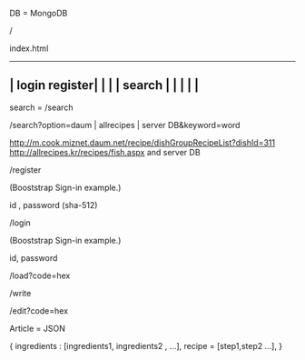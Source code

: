 DB = MongoDB

/

index.html

---------------------------
|	        login register|
|			              |
|	  search	          |
|			              |
|			              |
---------------------------

search  = /search

/search?option=daum | allrecipes | server DB&keyword=word	

http://m.cook.miznet.daum.net/recipe/dishGroupRecipeList?dishId=311
http://allrecipes.kr/recipes/fish.aspx
and server DB

/register

(Booststrap Sign-in example.)

id , password (sha-512)

/login 

(Booststrap Sign-in example.)

id, password

/load?code=hex

/write

/edit?code=hex

Article = JSON

{
    ingredients : [ingredients1, ingredients2 , ...],
    recipe = [step1,step2 ...],
}
